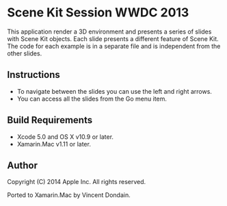 Scene Kit Session WWDC 2013
===========================

This application render a 3D environment and presents a series of slides with Scene Kit objects. Each slide presents a different feature of Scene Kit. The code for each example is in a separate file and is independent from the other slides.

Instructions
------------

* To navigate between the slides you can use the left and right arrows.
* You can access all the slides from the Go menu item.

Build Requirements
------------------

* Xcode 5.0 and OS X v10.9 or later.
* Xamarin.Mac v1.11 or later.

Author
------

Copyright (C) 2014 Apple Inc. All rights reserved.

Ported to Xamarin.Mac by Vincent Dondain.